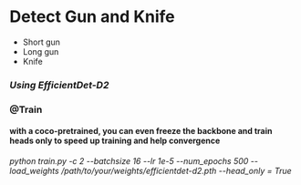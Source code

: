 # Detect Gun and Knife

- Short gun
- Long gun
- Knife


### *Using EfficientDet-D2*

### @Train
#### with a coco-pretrained, you can even freeze the backbone and train heads only to speed up training and help convergence

*python train.py -c 2 --batchsize 16 --lr 1e-5 --num_epochs 500 --load_weights /path/to/your/weights/efficientdet-d2.pth --head_only = True*
